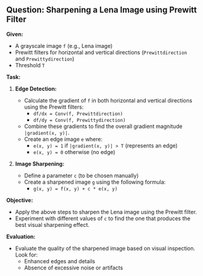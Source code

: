 ## Question: Sharpening a Lena Image using Prewitt Filter

**Given:**

* A grayscale image `f` (e.g., Lena image)
* Prewitt filters for horizontal and vertical directions (`Prewittdirection` and `Prewittydirection`)
* Threshold `T`

**Task:**

1. **Edge Detection:**
    * Calculate the gradient of `f` in both horizontal and vertical directions using the Prewitt filters:
        * `df/dx = Conv(f, Prewittdirection)`
        * `df/dy = Conv(f, Prewittydirection)`
    * Combine these gradients to find the overall gradient magnitude `|gradient(x, y)|`.
    * Create an edge image `e` where:
        * `e(x, y) = 1` if `|gradient(x, y)| > T` (represents an edge)
        * `e(x, y) = 0` otherwise (no edge)

2. **Image Sharpening:**
    * Define a parameter `c` (to be chosen manually)
    * Create a sharpened image `g` using the following formula:
        * `g(x, y) = f(x, y) + c * e(x, y)`

**Objective:**

* Apply the above steps to sharpen the Lena image using the Prewitt filter.
* Experiment with different values of `c` to find the one that produces the best visual sharpening effect.

**Evaluation:**

* Evaluate the quality of the sharpened image based on visual inspection. Look for:
    * Enhanced edges and details
    * Absence of excessive noise or artifacts